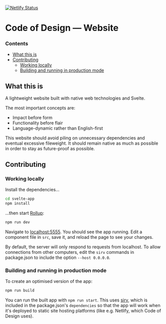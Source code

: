 [![Netlify Status](https://api.netlify.com/api/v1/badges/5b3ba1d5-0a07-470c-ad50-d9e847da605b/deploy-status)](https://app.netlify.com/sites/cofd/deploys)

# Code of Design — Website

### Contents
- [What this is](#what-this-is)
- [Contributing](#contributing)
  - [Working locally](#working-locally)
  - [Building and running in production mode](#building-and-running-in-production-mode)

## What this is

A lightweight website built with native web technologies and Svelte.

The most important concepts are:
- Impact before form
- Functionality before flair
- Language-dynamic rather than English-first

This website should avoid piling on unnecessary dependencies and eventual excessive fileweight. It should remain native as much as possible in order to stay as future-proof as possible.

## Contributing

### Working locally

Install the dependencies...

```bash
cd svelte-app
npm install
```

...then start [Rollup](https://rollupjs.org):

```bash
npm run dev
```

Navigate to [localhost:5555](http://localhost:5555). You should see the app running. Edit a component file in `src`, save it, and reload the page to see your changes.

By default, the server will only respond to requests from localhost. To allow connections from other computers, edit the `sirv` commands in package.json to include the option `--host 0.0.0.0`.

### Building and running in production mode

To create an optimised version of the app:

```bash
npm run build
```

You can run the built app with `npm run start`. This uses [sirv](https://github.com/lukeed/sirv), which is included in the package.json's `dependencies` so that the app will work when it's deployed to static site hosting platforms (like e.g. Netlify, which Code of Design uses).

